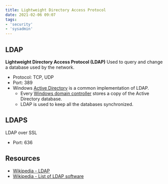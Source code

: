 ```yaml
---
title: Lightweight Directory Access Protocol
date: 2021-02-06 09:07
tags: 
- 'security'
- 'sysadmin'
---
```


## LDAP

**Lightweight Directory Access Protocol (LDAP)**
Used to query and change a database used by the network.

* Protocol: TCP, UDP
* Port: 389
* Windows [Active Directory](20210626095423-active-directory.md) is a common implementation of LDAP.
	+ Every [Windows domain controller](20210205065325-kerberos.md) stores a copy of the Active Directory database.
	+ LDAP is used to keep all the databases synchronized.

## LDAPS

LDAP over SSL
* Port: 636

## Resources

* [Wikipedia - LDAP](https://en.wikipedia.org/wiki/Lightweight_Directory_Access_Protocol)
* [Wikipedia - List of LDAP software](https://en.wikipedia.org/wiki/List_of_LDAP_software#Cross-platform)